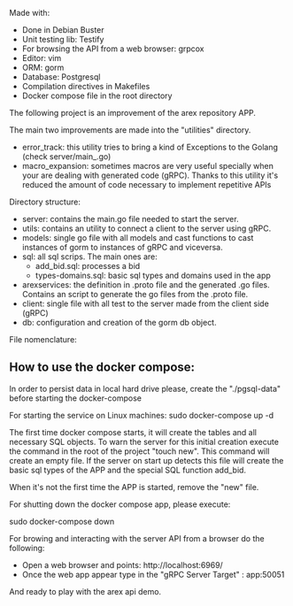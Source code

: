 Made with:

- Done in Debian Buster
- Unit testing lib: Testify
- For browsing the API from a web browser: grpcox
- Editor: vim
- ORM: gorm
- Database: Postgresql
- Compilation directives in Makefiles
- Docker compose file in the root directory

The following project is an improvement of the arex repository APP.

The main two improvements are made into the "utilities" directory. 
- error_track: this utility tries to bring a kind of Exceptions to the Golang (check server/main_.go)
- macro_expansion: sometimes macros are very useful specially when your are dealing with generated code (gRPC). Thanks to this utility it's reduced the amount of code necessary to implement repetitive APIs

Directory structure:

- server: contains the main.go file needed to start the server.
- utils: contains an utility to connect a client to the server using gRPC.
- models: single go file with all models and cast functions to cast instances of gorm to instances of gRPC and viceversa.
- sql: all sql scrips. The main ones are:
  - add_bid.sql: processes a bid
  - types-domains.sql: basic sql types and domains used in the app
- arexservices: the definition in .proto file and the generated .go files. Contains an script to generate the go files from the .proto file.
- client: single file with all test to the server made from the client side (gRPC)
- db: configuration and creation of the gorm db object.
 
 
File nomenclature:



How to use the docker compose:
------------------------------

In order to persist data in local hard drive please, create the "./pgsql-data" before starting the docker-compose

For starting the service on Linux machines:
sudo docker-compose up -d

The first time docker compose starts, it will create the tables and all necessary SQL objects. To warn the server for this initial creation execute the command in the root of the project "touch new". This command will create an empty file. If the server on start up detects this file will create the basic sql types of the APP and the special SQL function add_bid.

When it's not the first time the APP is started, remove the "new" file.

For shutting down the docker compose app, please execute:

sudo docker-compose down

For browing and interacting with the server API from a browser do the following:

* Open a web browser and points: http://localhost:6969/
* Once the web app appear type in the "gRPC Server Target" :  app:50051

And ready to play with the arex api demo.
